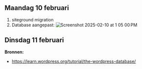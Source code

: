 ## Maandag 10 februari

1. siteground migration
2. Database aangepast:
   ![Screenshot 2025-02-10 at 1 05 00 PM](https://github.com/user-attachments/assets/f79bac0a-9a1a-46c4-9229-922465d1abc7)

## Dinsdag 11 februari
**Bronnen:**
- https://learn.wordpress.org/tutorial/the-wordpress-database/
